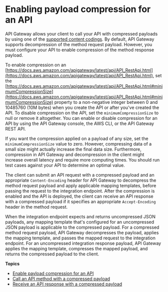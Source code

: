 # Enabling payload compression for an API<a name="api-gateway-gzip-compression-decompression"></a>

 API Gateway allows your client to call your API with compressed payloads by using one of the [supported content codings](api-gateway-enable-compression.md#api-gateway-supported-content-encodings)\. By default, API Gateway supports decompression of the method request payload\. However, you must configure your API to enable compression of the method response payload\. 

 To enable compression on an [https://docs.aws.amazon.com/apigateway/latest/api/API_RestApi.html](https://docs.aws.amazon.com/apigateway/latest/api/API_RestApi.html), set the [https://docs.aws.amazon.com/apigateway/latest/api/API_RestApi.html#minimumCompressionSize](https://docs.aws.amazon.com/apigateway/latest/api/API_RestApi.html#minimumCompressionSize) property to a non\-negative integer between 0 and 10485760 \(10M bytes\) when you create the API or after you've created the API\. To disable compression on the API, set the `minimumCompressionSize` to null or remove it altogether\. You can enable or disable compression for an API by using the API Gateway console, the AWS CLI, or the API Gateway REST API\. 

If you want the compression applied on a payload of any size, set the `minimumCompressionSize` value to zero\. However, compressing data of a small size might actually increase the final data size\. Furthermore, compression in API Gateway and decompression in the client might increase overall latency and require more computing times\. You should run test cases against your API to determine an optimal value\.

The client can submit an API request with a compressed payload and an appropriate `Content-Encoding` header for API Gateway to decompress the method request payload and apply applicable mapping templates, before passing the request to the integration endpoint\. After the compression is enabled and the API is deployed, the client can receive an API response with a compressed payload if it specifies an appropriate `Accept-Encoding` header in the method request\. 

When the integration endpoint expects and returns uncompressed JSON payloads, any mapping template that's configured for an uncompressed JSON payload is applicable to the compressed payload\. For a compressed method request payload, API Gateway decompresses the payload, applies the mapping template, and passes the mapped request to the integration endpoint\. For an uncompressed integration response payload, API Gateway applies the mapping template, compresses the mapped payload, and returns the compressed payload to the client\. 

**Topics**
+ [Enable payload compression for an API](api-gateway-enable-compression.md)
+ [Call an API method with a compressed payload](api-gateway-make-request-with-compressed-payload.md)
+ [Receive an API response with a compressed payload](api-gateway-receive-response-with-compressed-payload.md)